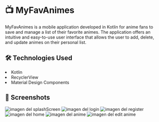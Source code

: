 <h1>📺 MyFavAnimes</h1>
MyFavAnimes is a mobile application developed in Kotlin for anime fans to save and manage a list of their favorite animes. The application offers an intuitive and easy-to-use user interface that allows the user to add, delete, and update animes on their personal list.

<h2>🛠️ Technologies Used</h2>

<li>Kotlin</li>
<li>RecyclerView</li>
<li>Material Design Components</li>

<h2>📱 Screenshots</h2>

![imagen del splashScreen](https://res.cloudinary.com/dp7brg2ul/image/upload/c_scale,w_200/v1678921845/MyFavAnimes/splashScreen_eezla4.jpg)
![imagen del login](https://res.cloudinary.com/dp7brg2ul/image/upload/c_scale,w_200/v1678921845/MyFavAnimes/login_afak7s.jpg)
![imagen del register](https://res.cloudinary.com/dp7brg2ul/image/upload/c_scale,w_200/v1678921845/MyFavAnimes/register_r3zx6v.jpg)
![imagen del home](https://res.cloudinary.com/dp7brg2ul/image/upload/c_scale,w_200/v1678923596/MyFavAnimes/home_lert9h.jpg)
![imagen del anime](https://res.cloudinary.com/dp7brg2ul/image/upload/c_scale,w_200/v1678923597/MyFavAnimes/anime_ir6dss.jpg)
![imagen del edit anime](https://res.cloudinary.com/dp7brg2ul/image/upload/c_scale,w_200/v1678923596/MyFavAnimes/newEditAnime_o5ymrr.jpg)
